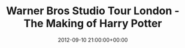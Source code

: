 ---
date: 2012-09-10 21:00:00+00:00
layout: album
title: "Warner Bros Studio Tour London - The Making of Harry Potter"
categories: 
- events
photoset: 72157644255685630
image: http://farm8.static.flickr.com/7361/14161074626_224a21ce37_q.jpg
comments: true
---